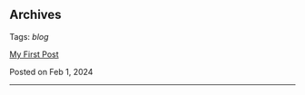 ## Archives

Tags: _blog_

[My First Post](./2024-02-01-my-first-post.html)

Posted on Feb 1, 2024

----
